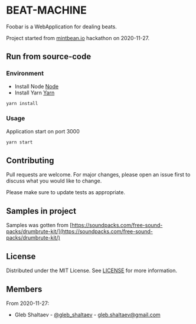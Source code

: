 # BEAT-MACHINE

Foobar is a WebApplication for dealing beats.

Project started from [mintbean.io](https://mintbean.io) hackathon on 2020-11-27.

## Run from source-code

### Environment

- Install Node [Node](https://nodejs.org/)
- Install Yarn [Yarn](https://classic.yarnpkg.com/en/docs/install)

```bash
yarn install
```

### Usage

Application start on port 3000

```bash
yarn start
```

## Contributing
Pull requests are welcome. For major changes, please open an issue first to discuss what you would like to change.

Please make sure to update tests as appropriate.

## Samples in project

Samples was gotten from [https://soundpacks.com/free-sound-packs/drumbrute-kit/](https://soundpacks.com/free-sound-packs/drumbrute-kit/)

## License
Distributed under the MIT License. See [LICENSE](LICENSE) for more information.

## Members

From 2020-11-27:
  - Gleb Shaltaev - [@gleb_shaltaev](https://twitter.com/gleb_shaltaev) - [gleb.shaltaev@gmail.com](mailto:gleb.shaltaev@gmail.com)

